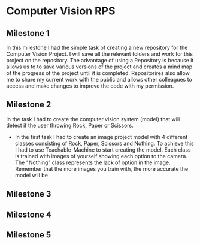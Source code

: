 # Computer Vision RPS



Milestone 1
---
In this milestone I had the simple task of creating a new repository for the Computer Vision Project. I will save all the relevant folders and work for this project on the repository. The advantage of using a Repository is because it allows us to to save various versions of the project and creates a mind map of the progress of the project until it is completed. Repositorires also allow me to share my current work with the public and allows other colleagues to access and make changes to improve the code with my permission.



Milestone 2
---
In the task I had to create the computer vision system (model) that will detect if the user throwing Rock, Paper or Scissors.
   
   - In the first task I had to create an image project model with 4 different classes consisting of Rock, Paper, Scissors and Nothing. To achieve this I had to use Teachable-Machine  to start creating the model. Each class is trained with images of yourself showing each option to the camera. The "Nothing" class represents the lack of option in the image. Remember that the more images you train with, the more accurate the model will be





Milestone 3
---






Milestone 4 
---







Milestone 5
---